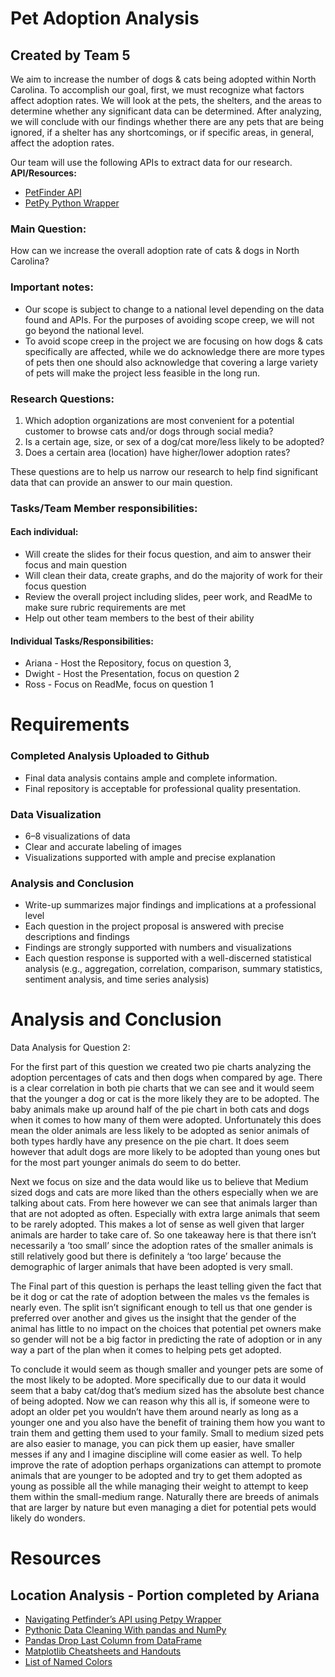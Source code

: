 #  Pet Adoption Analysis
## Created by Team 5
We aim to increase the number of dogs & cats being adopted within North Carolina. To accomplish our goal, first, we must recognize what factors affect adoption rates. We will look at the pets, the shelters, and the areas to determine whether any significant data can be determined. After analyzing, we will conclude with our findings whether there are any pets that are being ignored, if a shelter has any shortcomings, or if specific areas, in general, affect the adoption rates. 

Our team will use the following APIs to extract data for our research.
  **API/Resources:**
  - [PetFinder API](https://www.petfinder.com/developers/)
  - [PetPy Python Wrapper](https://petpy.readthedocs.io/en/latest/api.html)

### Main Question:
How can we increase the overall adoption rate of cats & dogs in North Carolina?

### Important notes: 
- Our scope is subject to change to a national level depending on the data found and APIs. For the purposes of avoiding scope creep, we will not go beyond the national level.
- To avoid scope creep in the project we are focusing on how dogs & cats specifically are affected, while we do acknowledge there are more types of pets then one should also acknowledge that covering a large variety of pets will make the project less feasible in the long run. 

### Research Questions:
1. Which adoption organizations are most convenient for a potential customer to browse cats and/or dogs through social media?
2. Is a certain age, size, or sex of a dog/cat more/less likely to be adopted?
3. Does a certain area (location) have higher/lower adoption rates? 

These questions are to help us narrow our research to help find significant data that can provide an answer to our main question.

### Tasks/Team Member responsibilities:
#### Each individual: 
- Will create the slides for their focus question, and aim to answer their focus and main question
- Will clean their data, create graphs, and do the majority of work for their focus question
- Review the overall project including slides, peer work, and ReadMe to make sure rubric requirements are met
- Help out other team members to the best of their ability

#### Individual Tasks/Responsibilities:
- Ariana - Host the Repository, focus on question 3, 
- Dwight - Host the Presentation, focus on question 2
- Ross - Focus on ReadMe, focus on question 1


# Requirements
### Completed Analysis Uploaded to Github
- Final data analysis contains ample and complete information.
- Final repository is acceptable for professional quality presentation.

### Data Visualization
- 6–8 visualizations of data
- Clear and accurate labeling of images
- Visualizations supported with ample and precise explanation

### Analysis and Conclusion
- Write-up summarizes major findings and implications at a professional level
- Each question in the project proposal is answered with precise descriptions and findings
- Findings are strongly supported with numbers and visualizations
- Each question response is supported with a well-discerned statistical analysis (e.g., aggregation, correlation, comparison, summary statistics, sentiment analysis, and time series analysis)

# Analysis and Conclusion

Data Analysis for Question 2:

For the first part of this question we created two pie charts analyzing the adoption percentages of cats and then dogs when compared by age. There is a clear correlation in both pie charts that we can see and it would seem that the younger a dog or cat is the more likely they are to be adopted. The baby animals make up around half of the pie chart in both cats and dogs when it comes to how many of them were adopted. Unfortunately this does mean the older animals are less likely to be adopted as senior animals of both types hardly have any presence on the pie chart. It does seem however that adult dogs are more likely to be adopted than young ones but for the most part younger animals do seem to do better. 

Next we focus on size and the data would like us to believe that Medium sized dogs and cats are more liked than the others especially when we are talking about cats. From here however we can see that animals larger than that are not adopted as often. Especially with extra large animals that seem to be rarely adopted. This makes a lot of sense as well given that larger animals are harder to take care of. So one takeaway here is that there isn’t necessarily a ‘too small’ since the adoption rates of the smaller animals is still relatively good but there is definitely a ‘too large’ because the demographic of larger animals that have been adopted is very small.

The Final part of this question is perhaps the least telling given the fact that be it dog or cat the rate of adoption between the males vs the females is nearly even. The split isn’t significant enough to tell us that one gender is preferred over another and gives us the insight that the gender of the animal has little to no impact on the choices that potential pet owners make so gender will not be a big factor in predicting the rate of adoption or in any way a part of the plan when it comes to helping pets get adopted. 

To conclude it would seem as though smaller and younger pets are some of the most likely to be adopted. More specifically due to our data it would seem that a baby cat/dog that’s medium sized has the absolute best chance of being adopted. Now we can reason why this all is, if someone were to adopt an older pet you wouldn’t have them around nearly as long as a younger one and you also have the benefit of training them how you want to train them and getting them used to your family. Small to medium sized pets are also easier to manage, you can pick them up easier,  have smaller messes if any and I imagine discipline will come easier as well. To help improve the rate of adoption perhaps organizations can attempt to promote animals that are younger to be adopted and try to get them adopted as young as possible all the while managing their weight to attempt to keep them within the small-medium range. Naturally there are breeds of animals that are larger by nature but even managing a diet for potential pets would likely do wonders.


# Resources
## Location Analysis - Portion completed by Ariana
- [Navigating Petfinder’s API using Petpy Wrapper](https://medium.com/analytics-vidhya/navigating-petfinders-api-using-petpy-wrapper-2cf085c33d75)
- [Pythonic Data Cleaning With pandas and NumPy](https://realpython.com/python-data-cleaning-numpy-pandas/)
- [Pandas Drop Last Column from DataFrame](https://sparkbyexamples.com/pandas/pandas-drop-last-column-from-dataframe-2/#:~:text=using%20iloc%5B%5D-,Using%20DataFrame.,the%20last%20column%20from%20DataFrame.)
- [Matplotlib Cheatsheets and Handouts](https://matplotlib.org/cheatsheets/)
- [List of Named Colors](https://matplotlib.org/stable/gallery/color/named_colors.html)
